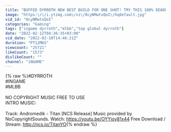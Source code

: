 ```yaml
---
title: "BUFFED DYRROTH NEW BEST BUILD FOR ONE SHOT! TRY THIS 100% DEADLY BUILD | GLOBAL DYRROTH - MLBB"
image: "https:\/\/i.ytimg.com\/vi\/0cyNMwtxQoI\/hqdefault.jpg"
vid_id: "0cyNMwtxQoI"
categories: "Gaming"
tags: ["ingame dyrroth","mlbb","top global dyrroth"]
date: "2022-02-12T04:36:35+03:00"
vid_date: "2022-02-10T14:46:21Z"
duration: "PT12M6S"
viewcount: "25721"
likeCount: "1573"
dislikeCount: ""
channel: "iNGAME"
---
```

{% raw %}#DYRROTH<br />#INGAME<br />#MLBB<br /><br />NO COPYRIGHT MUSIC FREE TO USE<br />iNTRO MUSIC: <br /><br />Track: Andromedik - Titan [NCS Release] Music provided by NoCopyrightSounds. Watch: <a rel="nofollow" target="blank" href="https://youtu.be/OYYjov81x44">https://youtu.be/OYYjov81x44</a> Free Download / Stream: <a rel="nofollow" target="blank" href="http://ncs.io/TitanYO">http://ncs.io/TitanYO</a>{% endraw %}
